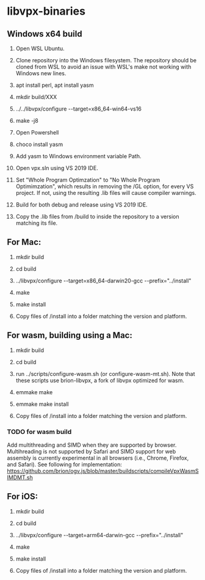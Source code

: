 # libvpx-binaries

## Windows x64 build

1. Open WSL Ubuntu.

2. Clone repository into the Windows filesystem. The repository should be cloned from WSL to avoid an issue with WSL's make not working with Windows new lines.

3. apt install perl, apt install yasm

4. mkdir build/XXX

5. ../../libvpx/configure --target=x86_64-win64-vs16

6. make -j8

7. Open Powershell

8. choco install yasm

9. Add yasm to Windows environment variable Path.

10. Open vpx.sln using VS 2019 IDE.

11. Set "Whole Program Optimzation" to "No Whole Program Optimimzation", which results in removing the /GL option, for every VS project. If not, using the resulting .lib files will cause compiler warnings.

12. Build for both debug and release using VS 2019 IDE.

13. Copy the .lib files from /build to inside the repository to a version matching its file.

## For Mac:

1. mkdir build

2. cd build

3. ../libvpx/configure --target=x86_64-darwin20-gcc --prefix="../install"

4. make

5. make install

6. Copy files of /install into a folder matching the version and platform.

## For wasm, building using a Mac:

1. mkdir build

2. cd build

3. run ../scripts/configure-wasm.sh (or configure-wasm-mt.sh). Note that these scripts use brion-libvpx, a fork of libvpx optimized for wasm.

4. emmake make

5. emmake make install

6. Copy files of /install into a folder matching the version and platform.

### TODO for wasm build

Add multithreading and SIMD when they are supported by browser. Multihreading is not supported by Safari and SIMD support for web assembly is currently experimental in all browsers (i.e., Chrome, Firefox, and Safari). See following for implementation: https://github.com/brion/ogv.js/blob/master/buildscripts/compileVpxWasmSIMDMT.sh

## For iOS:

1. mkdir build

2. cd build

3. ../libvpx/configure --target=arm64-darwin-gcc --prefix="../install"

4. make

5. make install

6. Copy files of /install into a folder matching the version and platform.
